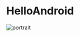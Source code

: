 # HelloAndroid

![portrait](https://user-images.githubusercontent.com/34224374/38255371-a850bd40-3729-11e8-8e9d-cdb6b69b55f7.png)
